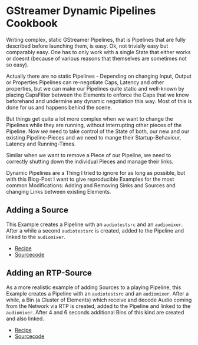 # GStreamer Dynamic Pipelines Cookbook

Writing complex, static GStreamer Pipelines, that is Pipelines that are fully described before launching them, is easy. 
Ok, not trivially easy but comparably easy. One has to only work with a single State that either works or doesnt 
(because of various reasons that themselves are sometimes not so easy).

Actually there are no static Pipelines - Depending on changing Input, Output or Properties Pipelines can re-negotiate 
Caps, Latency and other properties, but we can make our Pipelines quite static and well-known by placing CapsFilter 
between the Elements to enforce the Caps that we know beforehand and undermine any dynamic negotiation this way.
Most of this is done for us and happens behind the scene.

But things get quite a lot more complex when we want to change the Pipelines while they are running, without 
interrupting other pieces of the Pipeline. Now *we* need to take control of the State of both, our new and our existing 
Pipeline-Pieces and *we* need to mange their Startup-Behaviour, Latency and Running-Times.

Similar when we want to remove a Piece of our Pipeline, we need to correctly shutting down the individual Pieces and 
manage their links.

Dynamic Pipelines are a Thing I tried to ignore for as long as possible, but with this Blog-Post I want to give 
reproducible Examples for the most common Modifications: Adding and Removing Sinks and Sources and changing Links between
existing Elements.

## Adding a Source
This Example creates a Pipeline with an `audiotestsrc` and an `audiomixer`. After a while a second `audiotestsrc` is
created, added to the Pipeline and linked to the `audiomixer`.

 - [Recipe](01-add-source.md)
 - [Sourcecode](01-add-source.py)

## Adding an RTP-Source
As a more realistic example of adding Sources to a playing Pipeline, this Example creates a Pipeline with an
`audiotestsrc` and an `audiomixer`. After a while, a Bin (a Cluster of Elements) which receive and decode Audio coming
from the Network via RTP is created, added to the Pipeline and linked to the `audiomixer`. After 4 and 6 seconds additional
Bins of this kind are created and also linked.

 - [Recipe](02-add-network-source.md)
 - [Sourcecode](02-add-network-source.py)
